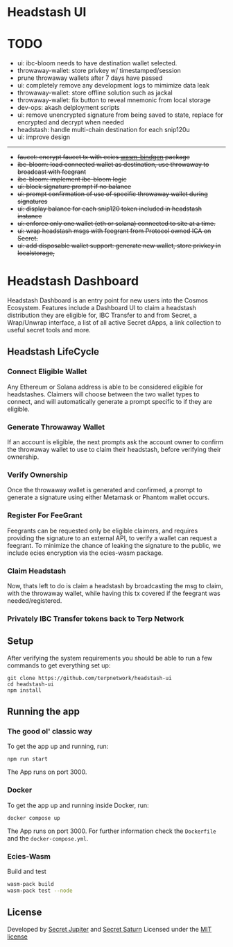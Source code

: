 # Headstash UI

# TODO

- ui: ibc-bloom needs to have destination wallet selected.
- throwaway-wallet: store privkey w/ timestamped/session
- prune throwaway wallets after 7 days have passed
- ui: completely remove any development logs to mimimize data leak
- throwaway-wallet: store offline solution such as jackal
- throwaway-wallet: fix button to reveal mnemonic from local storage
- dev-ops: akash delployment scripts
- ui: remove unencrypted signature from being saved to state, replace for encrypted and decrypt when needed
- headstash: handle multi-chain destination for each snip120u
- ui: improve design

---

- ~~faucet: encrypt faucet tx with ecies [wasm-bindgen](https://github.com/ecies/rs-wasm) package~~
- ~~ibc-bloom: load connected wallet as destination, use throwaway to broadcast with feegrant~~
- ~~ibc-bloom: implement ibc-bloom logic~~
- ~~ui: block signature prompt if no balance~~
- ~~ui: prompt confirmation of use of specific throwaway wallet during signatures~~
- ~~ui: display balance for each snip120 token included in headstash instance~~
- ~~ui: enforce only one wallet (eth or solana) connected to site at a time.~~
- ~~ui: wrap headstash msgs with feegrant from Protocol owned ICA on Secret.~~
- ~~ui: add disposable wallet support: generate new wallet, store privkey in localstorage,~~

# Headstash Dashboard

Headstash Dashboard is an entry point for new users into the Cosmos Ecosystem. Features include a Dashboard UI to claim a headstash distribution they are eligible for, IBC Transfer to and from Secret, a Wrap/Unwrap interface, a list of all active Secret dApps, a link collection to useful secret tools and more.

## Headstash LifeCycle

### Connect Eligible Wallet

Any Ethereum or Solana address is able to be considered eligible for headstashes. Claimers will choose between the two wallet types to connect, and will automatically generate a prompt specific to if they are eligible.

### Generate Throwaway Wallet

If an account is eligible, the next prompts ask the account owner to confirm the throwaway wallet to use to claim their headstash, before verifying their ownership.

### Verify Ownership

Once the throwaway wallet is generated and confirmed, a prompt to generate a signature using either Metamask or Phantom wallet occurs.

### Register For FeeGrant

Feegrants can be requested only be eligible claimers, and requires providing the signature to an external API, to verify a wallet can request a feegrant. To minimize the chance of leaking the signature to the public, we include ecies encryption via the ecies-wasm package.

### Claim Headstash

Now, thats left to do is claim a headstash by broadcasting the msg to claim, with the throwaway wallet, while having this tx covered if the feegrant was needed/registered.

### Privately IBC Transfer tokens back to Terp Network

## Setup

After verifying the system requirements you should be able to run a few commands to get everything set up:

```
git clone https://github.com/terpnetwork/headstash-ui
cd headstash-ui
npm install
```

## Running the app

### The good ol' classic way

To get the app up and running, run:

```
npm run start
```

The App runs on port 3000.

### Docker

To get the app up and running inside Docker, run:

```
docker compose up
```

The App runs on port 3000. For further information check the `Dockerfile` and the `docker-compose.yml`.

### Ecies-Wasm

Build and test

```sh
wasm-pack build
wasm-pack test --node
```

## License

Developed by [Secret Jupiter](https://x.com/secretjupiter_) and [Secret Saturn](https://x.com/Secret_Saturn_)
Licensed under the [MIT license](https://github.com/scrtlabs/dash.scrt.network/blob/master/LICENSE.md)
